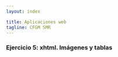 ```yaml
---
layout: index

title: Aplicaciones web
tagline: CFGM SMR
---
```


### Ejercicio 5: xhtml. Imágenes y tablas